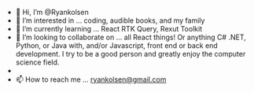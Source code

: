 - 👋 Hi, I’m @Ryankolsen
- 👀 I’m interested in ... coding, audible books, and my family
- 🌱 I’m currently learning ... React RTK Query, Rexut Toolkit
- 💞️ I’m looking to collaborate on ... all React things! Or anything C# .NET, Python, or Java with, and/or Javascript, front end or back end development. I try to be a good person and greatly enjoy the computer science field.
- 
- 📫 How to reach me ... ryankolsen@gmail.com

<!---
Ryankolsen/Ryankolsen is a ✨ special ✨ repository because its `README.md` (this file) appears on your GitHub profile.
You can click the Preview link to take a look at your changes.
--->
